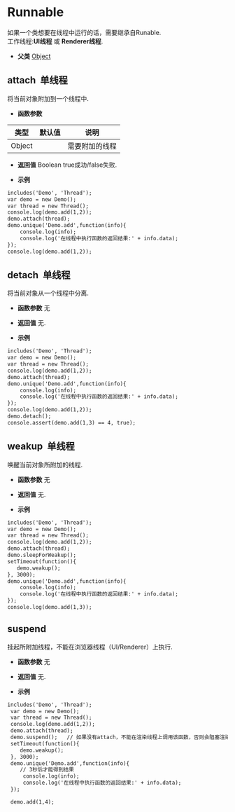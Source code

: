# Runnable

  如果一个类想要在线程中运行的话，需要继承自Runable.<br>工作线程:**UI线程** 或 **Renderer线程**.
  
* **父类** 
<a href="#api/apiObject">Object</a>&nbsp;

## attach &nbsp;<span class="label label-single">单线程</span> 

  将当前对象附加到一个线程中.
  
* **函数参数**

<table class="table table-hover table-bordered ">
	<thead>
		<tr>
			<th class="col-xs-1">类型</th>
			<th class="col-xs-1">默认值</th>
			<th>说明</th>
		</tr>
	</thead>
	<tbody>
		<tr>
	<td>Object </td>
	<td></td>
	<td>需要附加的线程</td>
</tr>
	</tbody>
</table>

* **返回值**
  Boolean true成功/false失败. 

* **示例&nbsp;&nbsp;&nbsp;&nbsp;**

```html
includes('Demo', 'Thread');
var demo = new Demo();
var thread = new Thread();
console.log(demo.add(1,2));
demo.attach(thread);
demo.unique('Demo.add',function(info){
    console.log(info);
    console.log('在线程中执行函数的返回结果:' + info.data);
});
console.log(demo.add(1,2));

```


<div class="adoc" id="div_attach"></div>


## detach &nbsp;<span class="label label-single">单线程</span> 

  将当前对象从一个线程中分离.
  
* **函数参数**  无

* **返回值**
   无. 

* **示例&nbsp;&nbsp;&nbsp;&nbsp;**

```html
includes('Demo', 'Thread');
var demo = new Demo();
var thread = new Thread();
console.log(demo.add(1,2));
demo.attach(thread);
demo.unique('Demo.add',function(info){
    console.log(info);
    console.log('在线程中执行函数的返回结果:' + info.data);
});
console.log(demo.add(1,2));
demo.detach();
console.assert(demo.add(1,3) == 4, true);

```


<div class="adoc" id="div_detach"></div>


## weakup &nbsp;<span class="label label-single">单线程</span> 

  唤醒当前对象所附加的线程.
  
* **函数参数**  无

* **返回值**
   无. 

* **示例&nbsp;&nbsp;&nbsp;&nbsp;**

```html
includes('Demo', 'Thread');
var demo = new Demo();
var thread = new Thread();
console.log(demo.add(1,2));
demo.attach(thread);
demo.sleepForWeakup();
setTimeout(function(){
   demo.weakup();
}, 3000);
demo.unique('Demo.add',function(info){
    console.log(info);
    console.log('在线程中执行函数的返回结果:' + info.data);
});
console.log(demo.add(1,3));


```


<div class="adoc" id="div_weakup"></div>


## suspend &nbsp;
  挂起所附加线程，不能在浏览器线程（UI/Renderer）上执行.
  
* **函数参数**  无

* **返回值**
   无. 

* **示例&nbsp;&nbsp;&nbsp;&nbsp;**

```html
includes('Demo', 'Thread');
 var demo = new Demo();
 var thread = new Thread();
 console.log(demo.add(1,2));
 demo.attach(thread);
 demo.suspend();   // 如果没有attach，不能在渲染线程上调用该函数，否则会阻塞渲染线程
 setTimeout(function(){
    demo.weakup();
 }, 3000);
 demo.unique('Demo.add',function(info){
    // 3秒后才能得到结果
     console.log(info);
     console.log('在线程中执行函数的返回结果:' + info.data);
 });

 demo.add(1,4);


```


<div class="adoc" id="div_suspend"></div>



